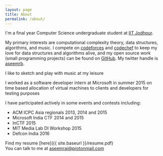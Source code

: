 ```yaml
---
layout: page
title: About
permalink: /about/
---
```


I'm a final year Computer Science undergraduate student at [IIT Jodhpur](http://iitj.ac.in).

My primary interests are computational complexity theory, data structures, algorithms, and music. I compete on [codeforces](http://codeforces.com/profile/scion) and [codechef](http://www.codechef.com/users/aseemraj) to keep my love for data structures and algorithms alive, and my open source work (small programming projects) can be found on [GitHub](http://github.com/aseemraj). My twitter handle is [aseemrb](http://twitter.com/aseemrb).

I like to sketch and play with music at my leisure

I worked as a software developer intern at Microsoft in summer 2015 on time based allocation of virtual machines to clients and developers for testing purposes

I have participated actively in some events and contests including:

- ACM ICPC Asia regionals 2013, 2014 and 2015
- Microsoft India CTF 2014 and 2015
- InCTF 2015
- MIT Media Lab DI Workshop 2015
- Defcon India 2016

Find my resume [here]({{ site.baseurl }}/resume.pdf)  
You can talk to me at [aseemraj@protonmail.com](mailto:aseemraj@protonmail.com)